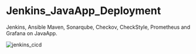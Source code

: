 # Jenkins_JavaApp_Deployment
Jenkins, Ansible Maven, Sonarqube, Checkov, CheckStyle, Prometheus and Grafana on JavaApp.

![jenkins_cicd](https://github.com/user-attachments/assets/2c9f68fa-18dd-4726-841d-843126aa767c)
